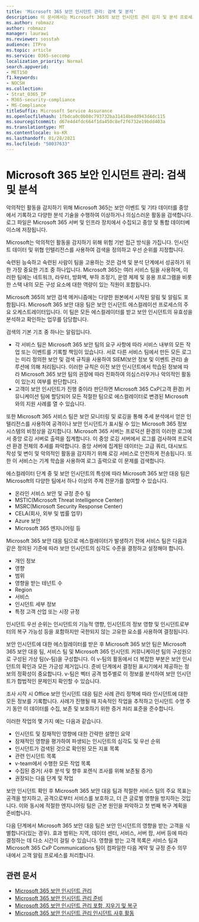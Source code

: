 ```yaml
---
title: 'Microsoft 365 보안 인시던트 관리: 검색 및 분석'
description: 이 문서에서는 Microsoft 365의 보안 인시던트 관리 감지 및 분석 프로세스에 대한 개요를 제공합니다.
ms.author: robmazz
author: robmazz
manager: laurawi
ms.reviewer: sosstah
audience: ITPro
ms.topic: article
ms.service: O365-seccomp
localization_priority: Normal
search.appverid:
- MET150
f1.keywords:
- NOCSH
ms.collection:
- Strat_O365_IP
- M365-security-compliance
- MS-Compliance
titleSuffix: Microsoft Service Assurance
ms.openlocfilehash: 1fbdca0c0b08c793732ba31414bedd943d4dc115
ms.sourcegitcommit: d67e4d4fdc664f1da450c8ef2f6732e19bdd403a
ms.translationtype: MT
ms.contentlocale: ko-KR
ms.lasthandoff: 01/28/2021
ms.locfileid: "50037633"
---
```

# <a name="microsoft-365-security-incident-management-detection-and-analysis"></a>Microsoft 365 보안 인시던트 관리: 검색 및 분석

악의적인 활동을 감지하기 위해 Microsoft 365는 보안 이벤트 및 기타 데이터를 중앙에서 기록하고 다양한 분석 기술을 수행하여 이상하거나 의심스러운 활동을 검색합니다. 로그 파일은 Microsoft 365 서버 및 인프라 장치에서 수집되고 중앙 및 통합 데이터베이스에 저장됩니다.

Microsoft는 악의적인 활동을 감지하기 위해 위험 기반 접근 방식을 가집니다. 인시던트 데이터 및 위협 인텔리전스를 사용하여 검색을 정의하고 우선 순위를 지정합니다.

숙련된 능숙하고 숙련된 사람이 팀을 고용하는 것은 검색 및 분석 단계에서 성공하기 위한 가장 중요한 기조 중 하나입니다. Microsoft 365는 여러 서비스 팀을 사용하며, 이러한 팀에는 네트워크, 라우터, 방화벽, 부하 조정기, 운영 체제 및 응용 프로그램을 비롯한 스택 내의 모든 구성 요소에 대한 역량이 있는 직원이 포함됩니다.

Microsoft 365의 보안 검색 메커니즘에는 다양한 원본에서 시작된 알림 및 알림도 포함됩니다. Microsoft 365 보안 대응 팀은 보안 인시던트 에스컬레이션 프로세스의 주요 오케스트레이터입니다. 이 팀은 모든 에스컬레이터를 받고 보안 인시던트의 유효성을 분석하고 확인하는 업무를 담당합니다.

검색의 기본 기조 중 하나는 알림입니다.

- 각 서비스 팀은 Microsoft 365 보안 팀의 요구 사항에 따라 서비스 내부의 모든 작업 또는 이벤트를 기록할 책임이 있습니다. 서로 다른 서비스 팀에서 만든 모든 로그는 미리 정의한 보안 및 검색 규칙을 사용하여 SIEM(보안 정보 및 이벤트 관리) 솔루션에 의해 처리됩니다. 이러한 규칙은 이전 보안 인시던트에서 학습된 정보에 따라 Microsoft 365 보안 팀의 권장에 따라 진화하여 의심스러우거나 악의적인 활동이 있는지 여부를 판단합니다.
- 고객이 보안 인시던트가 진행 중이라 판단하면 Microsoft 365 CxP(고객 환경) 커뮤니케이션 팀에 할당되어 모든 적절한 팀으로 에스컬레이터로 변경된 Microsoft와의 지원 사례를 열 수 있습니다.

또한 Microsoft 365 서비스 팀은 보안 모니터링 및 로깅을 통해 추세 분석에서 얻은 인텔리전스를 사용하여 공격이나 보안 인시던트가 표시될 수 있는 Microsoft 365 정보 시스템의 비정상을 감지합니다. Microsoft 365 서버는 프로덕션 환경의 이러한 로그에서 중앙 로깅 서버로 출력을 집계합니다. 이 중앙 로깅 서버에서 로그를 검사하여 프로덕션 환경 전체의 추세를 파악합니다. 중앙 서버에 집계된 데이터는 고급 쿼리, 대시보드 작성 및 변이 및 악의적인 활동을 감지하기 위해 로깅 서비스로 안전하게 전송됩니다. 또한 이 서비스는 기계 학습을 사용하여 로그 출력으로 이 문제를 검색합니다.

에스컬레이터 단계 중 및 보안 인시던트의 특성에 따라 Microsoft 365 보안 대응 팀은 Microsoft의 다양한 팀에서 하나 이상의 주제 전문가를 참여할 수 있습니다.

- 온라인 서비스 보안 및 규정 준수 팀
- MSTIC(Microsoft Threat Intelligence Center)
- MSRC(Microsoft Security Response Center)
- CELA(회사, 외부 및 법률 업무)
- Azure 보안
- Microsoft 365 엔지니어링 등

Microsoft 365 보안 대응 팀으로 에스컬레이터가 발생하기 전에 서비스 팀은 다음과 같은 정의된 기준에 따라 보안 인시던트의 심각도 수준을 결정하고 설정해야 합니다.

- 개인 정보
- 영향
- 범위
- 영향을 받는 테넌트 수
- Region
- 서비스
- 인시던트 세부 정보
- 특정 고객 산업 또는 시장 규정

인시던트 우선 순위는 인시던트의 기능적 영향, 인시던트의 정보 영향 및 인시던트로부터의 복구 가능성 등을 포함하지만 국한되지 않는 고유한 요소를 사용하여 결정됩니다.

보안 인시던트에 대한 에스컬레이터를 받은 후 Microsoft 365 보안 팀은 Microsoft 365 보안 대응 팀, 서비스 팀 및 Microsoft 365 인시던트 커뮤니케이션 팀의 구성원으로 구성된 가상 팀(v-팀)을 구성합니다. 이 v-팀의 활동에서 더 복잡한 부분은 보안 인시던트의 확인과 모든 가긍성 제거입니다. 준비 단계에서 결정된 표시기에서 제공하는 정보의 정확성이 중요합니다. v-팀은 벡터 공격 범주별로 이 정보를 분석하여 보안 인시던트가 합법적인 문제인지 확인할 수 있습니다.

조사 시작 시 Office 보안 인시던트 대응 팀은 사례 관리 정책에 따라 인시던트에 대한 모든 정보를 기록합니다. 사례가 진행될 때 지속적인 작업을 추적하고 인시던트 수명 주기 동안 이 데이터를 수집, 보존 및 보호하기 위한 증거 처리 표준을 준수합니다.

이러한 작업의 몇 가지 예는 다음과 같습니다.

- 인시던트 및 잠재적인 영향에 대한 간략한 설명인 요약
- 잠재적인 영향을 평가하여 파생되는 인시던트의 심각도 및 우선 순위
- 인시던트가 검색된 것으로 확인된 모든 지표 목록
- 관련 인시던트 목록
- v-team에서 수행한 모든 작업 목록
- 수집된 증거( 사후 분석 및 향후 포렌식 조사를 위해 보존될 증거)
- 권장되는 다음 단계 및 작업

보안 인시던트 확인 후 Microsoft 365 보안 대응 팀과 적절한 서비스 팀의 주요 목표는 공격을 방지하고, 공격으로부터 서비스를 보호하고, 더 큰 글로벌 영향을 방지하는 것입니다. 이와 동시에 적절한 엔지니어링 팀은 근본 원인을 파악하고 첫 번째 복구 계획을 준비합니다.

다음 단계에서 Microsoft 365 보안 대응 팀은 보안 인시던트의 영향을 받는 고객을 식별합니다(있는 경우). 효과 범위는 지역, 데이터 센터, 서비스, 서버 팜, 서버 등에 따라 결정하는 데 다소 시간이 걸릴 수 있습니다. 영향을 받는 고객 목록은 서비스 팀과 Microsoft 365 CxP Communications 팀이 컴파일한 다음 계약 및 규정 준수 의무 내에서 고객 알림 프로세스를 처리합니다.

## <a name="related-articles"></a>관련 문서

- [Microsoft 365 보안 인시던트 관리](assurance-security-incident-management.md)
- [Microsoft 365 보안 인시던트 관리 준비](assurance-sim-preparation.md)
- [Microsoft 365 보안 인시던트 관리 포함, 지우기 및 복구](assurance-sim-containment-eradication-recovery.md)
- [Microsoft 365 보안 인시던트 관리 인시던트 사후 활동](assurance-sim-post-incident-activity.md)
